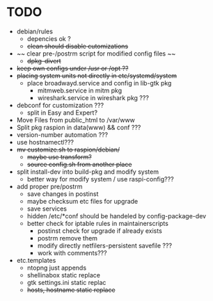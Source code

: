 # TODO
- debian/rules
    - depencies ok ?
    - ~~clean should disable cutomizations~~
- ~~ clear pre-/postrm script for modified config files ~~
    - ~~dpkg-divert~~ 
- ~~keep own configs under /usr or /opt ??~~
- ~~placing system units not directly in etc/systemd/system~~
    - place broadwayd.service and config in lib-gtk pkg
		- mitmweb.service in mitm pkg
		- wireshark.service in wireshark pkg ???
- debconf for customization ???
    - split in Easy and Expert?
- Move Files from public_html to /var/www
- Split pkg raspion in data(www) && conf ???
- version-number automation ???
- use hostnamectl???
- ~~mv customize.sh to raspion/debian/~~
    - ~~maybe use transform?~~
    - ~~source config.sh from another place~~
- split install-dev into build-pkg and modify system
    - better way for modify system / use raspi-config???
- add proper pre/postrm
    - save changes in postinst
    - maybe checksum etc files for upgrade
    - save services
    - hidden /etc/*conf should be handeled by config-package-dev
    - better check for iptable rules in maintainerscripts
        - postinst check for upgrade if already exists
        - postrm remove them
        - modify directly netfilers-persistent savefile ???
        - work with comments???
- etc.templates
    - ntopng just appends
    - shellinabox static replace
    - gtk settings.ini static replac
    - ~~hosts, hostname static replace~~